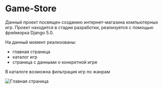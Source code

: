 # Game-Store

Данный проект посвящен созданию интернет-магазина компьютерных игр. Проект находится в стадии разработки, реализуется с помощью фрейморка Django 5.0.

На данный момент реализованы:

- главная страница
- каталог игр
- страница с данными о конкретной игре

В каталоге возможна фильтрация игр по жанрам

![Главная страница](/Pictures/Screenshots/1.png)
